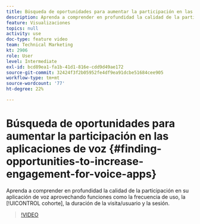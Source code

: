 ```yaml
---
title: Búsqueda de oportunidades para aumentar la participación en las aplicaciones de voz
description: Aprenda a comprender en profundidad la calidad de la participación en su aplicación de voz mediante funciones como la frecuencia de uso, la cohorte, la duración de la visita/usuario y la sesión.
feature: Visualizaciones
topics: null
activity: use
doc-type: feature video
team: Technical Marketing
kt: 2906
role: User
level: Intermediate
exl-id: bcd89ea1-fa1b-41d1-816e-cdd9d49ae172
source-git-commit: 32424f3f2b05952fe4df9ea91dcbe51684cee905
workflow-type: tm+mt
source-wordcount: '77'
ht-degree: 22%

---
```


# Búsqueda de oportunidades para aumentar la participación en las aplicaciones de voz {#finding-opportunities-to-increase-engagement-for-voice-apps}

Aprenda a comprender en profundidad la calidad de la participación en su aplicación de voz aprovechando funciones como la frecuencia de uso, la [!UICONTROL cohorte], la duración de la visita/usuario y la sesión.

>[!VIDEO](https://video.tv.adobe.com/v/27223/?quality=9)
